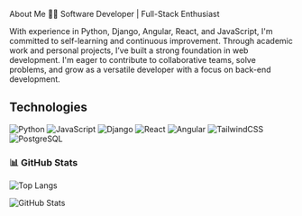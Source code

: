 About Me
👨‍💻 Software Developer | Full-Stack Enthusiast

With experience in Python, Django, Angular, React, and JavaScript, I'm committed to self-learning and continuous improvement. Through academic work and personal projects, I’ve built a strong foundation in web development. I'm eager to contribute to collaborative teams, solve problems, and grow as a versatile developer with a focus on back-end development.

## Technologies

![Python](https://img.shields.io/badge/python-%233776AB.svg?style=for-the-badge&logo=python&logoColor=white)
![JavaScript](https://img.shields.io/badge/javascript-%23F7DF1E.svg?style=for-the-badge&logo=javascript&logoColor=black)
![Django](https://img.shields.io/badge/django-%23092E20.svg?style=for-the-badge&logo=django&logoColor=white)
![React](https://img.shields.io/badge/react-%2361DAFB.svg?style=for-the-badge&logo=react&logoColor=black)
![Angular](https://img.shields.io/badge/angular-%23DD0031.svg?style=for-the-badge&logo=angular&logoColor=white)
![TailwindCSS](https://img.shields.io/badge/tailwindcss-%2338B2AC.svg?style=for-the-badge&logo=tailwind-css&logoColor=white)
![PostgreSQL](https://img.shields.io/badge/postgresql-%23316192.svg?style=for-the-badge&logo=postgresql&logoColor=white)

### 📊 GitHub Stats

![Top Langs](https://github-readme-stats.vercel.app/api/top-langs/?username=XRed8X&layout=compact)

![GitHub Stats](https://github-readme-stats.vercel.app/api?username=XRed8X&show_icons=true&count_private=true)
